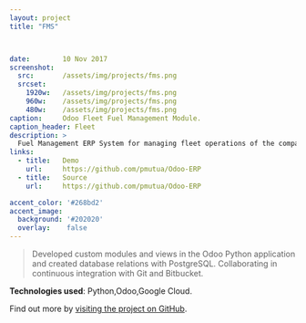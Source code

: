 ```yaml
---
layout: project
title: "FMS"



date:        10 Nov 2017
screenshot:
  src:       /assets/img/projects/fms.png
  srcset:
    1920w:   /assets/img/projects/fms.png
    960w:    /assets/img/projects/fms.png
    480w:    /assets/img/projects/fms.png
caption:     Odoo Fleet Fuel Management Module.
caption_header: Fleet
description: >
  Fuel Management ERP System for managing fleet operations of the company
links:
  - title:   Demo
    url:     https://github.com/pmutua/Odoo-ERP
  - title:   Source
    url:     https://github.com/pmutua/Odoo-ERP

accent_color: '#268bd2'
accent_image:
  background: '#202020'
  overlay:    false
---
```


  > Developed custom modules and views in the Odoo Python application and created database relations with PostgreSQL.
Collaborating in continuous integration with Git and Bitbucket.


**Technologies used**: Python,Odoo,Google Cloud.

Find out more by [visiting the project on GitHub](https://github.com/pmutua/Odoo-ERP).

